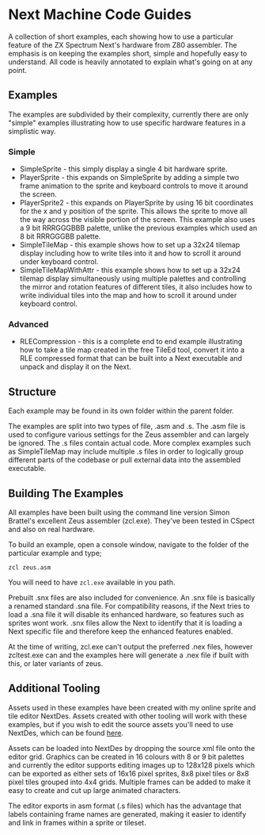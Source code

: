 # Next Machine Code Guides
A collection of short examples, each showing how to use a particular feature of the ZX Spectrum Next's hardware from Z80 assembler. The emphasis is on keeping the examples short, simple and hopefully easy to understand. All code is heavily annotated to explain what's going on at any point.

## Examples
The examples are subdivided by their complexity, currently there are only "simple" examples illustrating how to use specific hardware features in a simplistic way.

### Simple
* SimpleSprite - this simply display a single 4 bit hardware sprite.
* PlayerSprite - this expands on SimpleSprite by adding a simple two frame animation to the sprite and keyboard controls to move it around the screen.
* PlayerSprite2 - this expands on PlayerSprite by using 16 bit coordinates for the x and y position of the sprite. This allows the sprite to move all the way across the visible portion of the screen. This example also uses a 9 bit RRRGGGBBB palette, unlike the previous examples which used an 8 bit RRRGGGBB palette.
* SimpleTileMap - this example shows how to set up a 32x24 tilemap display including how to write tiles into it and how to scroll it around under keyboard control.
* SimpleTileMapWithAttr - this example shows how to set up a 32x24 tilemap display simultaneously using multiple palettes and controlling the mirror and rotation features of different tiles, it also includes how to write individual tiles into the map and how to scroll it around under keyboard control.

### Advanced
* RLECompression - this is a complete end to end example illustrating how to take a tile map created in the free TileEd tool, convert it into a RLE compressed format that can be built into a Next executable and unpack and display it on the Next.

## Structure
Each example may be found in its own folder within the parent folder.

The examples are split into two types of file, .asm and .s. The .asm file is used to configure various settings for the Zeus assembler and can largely be ignored. The .s files contain actual code. More complex examples such as SimpleTileMap may include multiple .s files in order to logically group different parts of the codebase or pull external data into the assembled executable.

## Building The Examples
All examples have been built using the command line version Simon Brattel's excellent Zeus assembler (zcl.exe). They've been tested in CSpect and also on real hardware.

To build an example, open a console window, navigate to the folder of the particular example and type;

```
zcl zeus.asm
```
You will need to have ```zcl.exe``` available in you path.

Prebuilt .snx files are also included for convenience. An .snx file is basically a renamed standard .sna file. For compatibility reasons, if the Next tries to load a .sna file it will disable its enhanced hardware, so features such as sprites wont work. .snx files allow the Next to identify that it is loading a Next specific file and therefore keep the enhanced features enabled.

At the time of writing, zcl.exe can't output the preferred .nex files, however zcltest.exe can and the examples here will generate a .nex file if built with this, or later variants of zeus.

## Additional Tooling
Assets used in these examples have been created with my online sprite and tile editor NextDes. Assets created with other tooling will work with these examples, but if you wish to edit the source assets you'll need to use NextDes, which can be found [here](http://www.stevemonks.com/nextdes/).

Assets can be loaded into NextDes by dropping the source xml file onto the editor grid. Graphics can be created in 16 colours with 8 or 9 bit palettes and currently the editor supports editing images up to 128x128 pixels which can be exported as either sets of 16x16 pixel sprites, 8x8 pixel tiles or 8x8 pixel tiles grouped into 4x4 grids. Multiple frames can be added to make it easy to create and cut up large animated characters.

The editor exports in asm format (.s files) which has the advantage that labels containing frame names are generated, making it easier to identify and link in frames within a sprite or tileset.